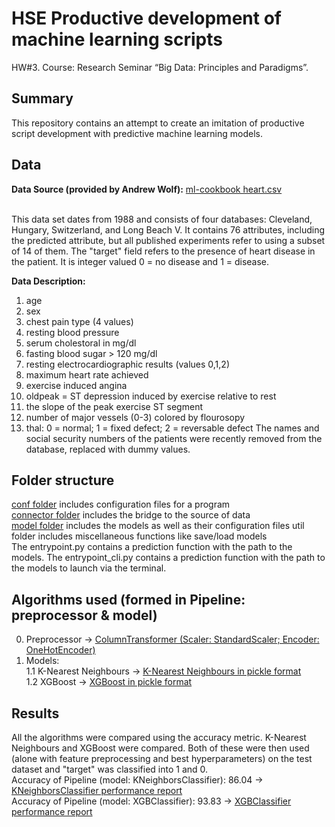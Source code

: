 # HSE Productive development of machine learning scripts
HW#3. Course: Research Seminar “Big Data: Principles and Paradigms”.
## Summary
This repository contains an attempt to create an imitation of productive script development with predictive machine learning models.
## Data
<b>Data Source (provided by Andrew Wolf):</b> <a href="https://github.com/5x12/ml-cookbook/blob/master/supplements/data/heart.csv" target="_blank">ml-cookbook heart.csv</a>

<br>This data set dates from 1988 and consists of four databases: Cleveland, Hungary, Switzerland, and Long Beach V. It contains 76 attributes, including the predicted attribute, but all published experiments refer to using a subset of 14 of them. The "target" field refers to the presence of heart disease in the patient. It is integer valued 0 = no disease and 1 = disease.

<b>Data Description:</b>
1. age
2. sex
3. chest pain type (4 values)
4. resting blood pressure
5. serum cholestoral in mg/dl
6. fasting blood sugar > 120 mg/dl
7. resting electrocardiographic results (values 0,1,2)
8. maximum heart rate achieved
9. exercise induced angina
10. oldpeak = ST depression induced by exercise relative to rest
11. the slope of the peak exercise ST segment
12. number of major vessels (0-3) colored by flourosopy
13. thal: 0 = normal; 1 = fixed defect; 2 = reversable defect
The names and social security numbers of the patients were recently removed from the database, replaced with dummy values.

## Folder structure
<a href="https://github.com/missukrof/hse-ml-rs-hw3/tree/main/conf" target="_blank">conf folder</a> includes configuration files for a program
<br><a href="https://github.com/missukrof/hse-ml-rs-hw3/tree/main/connector" target="_blank">connector folder</a> includes the bridge to the source of data
<br><a href="https://github.com/missukrof/hse-ml-rs-hw3/tree/main/model" target="_blank">model folder</a> includes the models as well as their configuration files util folder includes miscellaneous functions like save/load models
<br>The entrypoint.py contains a prediction function with the path to the models. The entrypoint_cli.py contains a prediction function with the path to the models to launch via the terminal.

## Algorithms used (formed in Pipeline: preprocessor & model)
0. Preprocessor -> <a href="https://github.com/missukrof/hse-ml-rs-hw3/blob/main/model/conf/preprocessor_heart.pkl" target="_blank">ColumnTransformer (Scaler: StandardScaler; Encoder: OneHotEncoder)</a>
1. Models:
<br>1.1 K-Nearest Neighbours -> <a href="https://github.com/missukrof/hse-ml-rs-hw3/blob/main/model/conf/kneighbors_heart.pkl" target="_blank">K-Nearest Neighbours in pickle format</a>
<br>1.2 XGBoost -> <a href="https://github.com/missukrof/hse-ml-rs-hw3/blob/main/model/conf/xgboost_heart.pkl" target="_blank">XGBoost in pickle format</a>

## Results
All the algorithms were compared using the accuracy metric. K-Nearest Neighbours and XGBoost were compared. Both of these were then used (alone with feature preprocessing and best hyperparameters) on the test dataset and "target" was classified into 1 and 0.
<br>Accuracy of Pipeline (model: KNeighborsClassifier): 86.04 -> <a href="https://github.com/missukrof/hse-ml-rs-hw3/blob/main/model/reports/kn_report_20221220_020701.522892.txt" target="_blank">KNeighborsClassifier performance report</a>
<br>Accuracy of Pipeline (model: XGBClassifier): 93.83 -> <a href="https://github.com/missukrof/hse-ml-rs-hw3/blob/main/model/reports/xgb_report_20221220_020701.659265.txt" target="_blank">XGBClassifier performance report</a>
